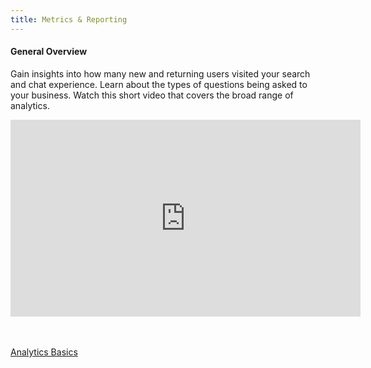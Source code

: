 ```yaml
---
title: Metrics & Reporting
---
```


<div style={{width: '90%'}}>

<h4>General Overview</h4>

<p>Gain insights into how many new and returning users visited your search and chat experience.  Learn about the types of questions being asked to your business.  Watch this short video that covers the broad range of analytics.
</p>

<iframe width="560" height="315" src="https://www.youtube.com/embed/oglMe5DSpPw?si=LRo6sCCutYCOqCI_" title="YouTube video player" frameborder="0" allow="accelerometer; autoplay; clipboard-write; encrypted-media; gyroscope; picture-in-picture; web-share" allowfullscreen></iframe>

<br/>
<br/>
<br/>

[Analytics Basics](/docs/data/analytics-basics)

</div>
